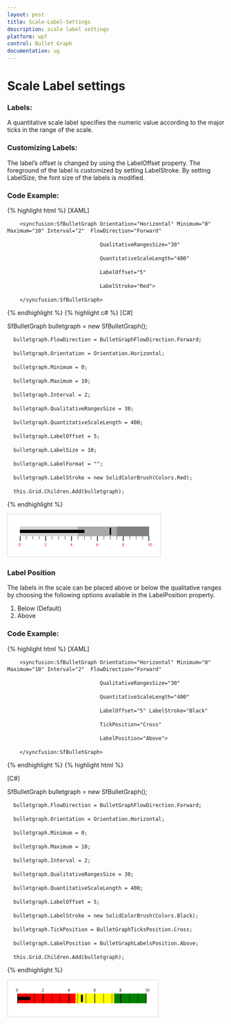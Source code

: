 ```yaml
---
layout: post
title: Scale-Label-Settings
description: scale label settings
platform: wpf
control: Bullet Graph 
documentation: ug
---
```


# Scale Label settings

### Labels:

A quantitative scale label specifies the numeric value according to the major ticks in the range of the scale.

### Customizing Labels:

The label’s offset is changed by using the LabelOffset property. The foreground of the label is customized by setting LabelStroke. By setting LabelSize, the font size of the labels is modified. 

### Code Example:

{% highlight html %}
[XAML]

        <syncfusion:SfBulletGraph Orientation="Horizontal" Minimum="0" Maximum="10" Interval="2"  FlowDirection="Forward"

                                  QualitativeRangesSize="30" 

                                  QuantitativeScaleLength="400"

                                  LabelOffset="5" 

                                  LabelStroke="Red">

        </syncfusion:SfBulletGraph>

{% endhighlight %}
{% highlight c# %}
[C#]



   SfBulletGraph bulletgraph = new SfBulletGraph();

      bulletgraph.FlowDirection = BulletGraphFlowDirection.Forward;

      bulletgraph.Orientation = Orientation.Horizontal;

      bulletgraph.Minimum = 0;

      bulletgraph.Maximum = 10;

      bulletgraph.Interval = 2;

      bulletgraph.QualitativeRangesSize = 30;

      bulletgraph.QuantitativeScaleLength = 400;

      bulletgraph.LabelOffset = 5;

      bulletgraph.LabelSize = 10;

      bulletgraph.LabelFormat = "";

      bulletgraph.LabelStroke = new SolidColorBrush(Colors.Red);

      this.Grid.Children.Add(bulletgraph);


{% endhighlight  %}




![C:/Users/Giftline/Desktop/New folder/8.jpg](Concept-and-Features_images/Concept-and-Features_img11.png)



### Label Position

The labels in the scale can be placed above or below the qualitative ranges by choosing the following options available in the LabelPosition property. 

1. Below (Default)
2. Above

### Code Example:

{% highlight html %}
[XAML]

        <syncfusion:SfBulletGraph Orientation="Horizontal" Minimum="0" Maximum="10" Interval="2"  FlowDirection="Forward"

                                  QualitativeRangesSize="30" 

                                  QuantitativeScaleLength="400"                                  

                                  LabelOffset="5" LabelStroke="Black"

                                  TickPosition="Cross"

                                  LabelPosition="Above">

        </syncfusion:SfBulletGraph>

{% endhighlight  %}
{% highlight html %}

[C#]

SfBulletGraph bulletgraph = new SfBulletGraph();

      bulletgraph.FlowDirection = BulletGraphFlowDirection.Forward;

      bulletgraph.Orientation = Orientation.Horizontal;

      bulletgraph.Minimum = 0;

      bulletgraph.Maximum = 10;

      bulletgraph.Interval = 2;

      bulletgraph.QualitativeRangesSize = 30;

      bulletgraph.QuantitativeScaleLength = 400;

      bulletgraph.LabelOffset = 5;

      bulletgraph.LabelStroke = new SolidColorBrush(Colors.Black);

      bulletgraph.TickPosition = BulletGraphTicksPosition.Cross;

      bulletgraph.LabelPosition = BulletGraphLabelsPosition.Above;

      this.Grid.Children.Add(bulletgraph);

{% endhighlight  %}

![C:/Users/Giftline/Desktop/New folder/9.jpg](Concept-and-Features_images/Concept-and-Features_img12.png)